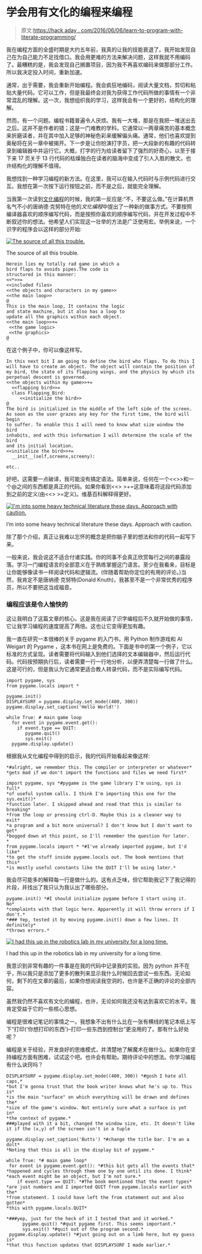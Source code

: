 # 学会用有文化的编程来编程

> 原文:[https://hack aday . com/2016/06/06/learn-to-program-with-literate-programming/](https://hackaday.com/2016/06/06/learn-to-program-with-literate-programming/)

我在编程方面的全盛时期是大约五年前，我真的让我的技能衰退了。我开始发现自己在为自己能力不足找借口。我会用更难的方法来解决问题，这样我就不用编码了。最糟糕的是，我会发现自己搁置项目，因为我不再喜欢编码来做那部分工作。所以我决定投入时间，重新加速。

通常，出于需要，我会重新开始编程。我会疯狂地编码，阅读大量文档，剪切和粘贴大量代码。它可以工作，但是我最终会对我为获得工作代码所做的事情有一个非常混乱的理解。这一次，我想组织我的学习，这样我会有一个更好的，结构化的理解。

然而，有一个问题。编程书籍普遍令人厌烦。我有一大堆，那是在我把一堆送出去之后。这并不是作者的错；这是一门难教的学科。它通常以一两章痛苦的基本概念来折磨读者，并在其中加入足够的神秘色彩来缓解偏头痛。通常，他们也喜欢提到奥秘将在另一章中被揭开。下一步是让你扮演打字员，把一大段新的有趣的代码转录到编辑器中并运行它。大概，打字的行为给读者留下了强烈的好奇心，以至于接下来 17 页关于 13 行代码的枯燥独白在读者的脑海中变成了引人入胜的散文。也许结构化的理解不值得。

我想找到一种学习编程的新方法。在这里，我可以在输入代码时与示例代码进行交互。我想在第一次按下运行按钮之前，而不是之后，就能完全理解。

当我第一次读到[文化编程](https://en.wikipedia.org/wiki/Literate_programming)的时候，我的第一反应是:“不，不要这么做。”在计算机界名气不小的唐纳德·克努特在他的*文化编程*中提出了一种新的做事方式。不要按照编译器喜欢的顺序编写代码，而是按照你喜欢的顺序编写代码，并在开发过程中不断叙述你的想法。他希望人们实现这一壮举的方法是广泛使用宏。举例来说，一个识字的程序会以这样的部分开始:

[![The source of all this trouble.](../Images/68131088448f86bf6473efeb0f7f6af0.png)](https://hackaday.com/wp-content/uploads/2016/05/literate_programming_book_cover.jpg)

The source of all this trouble.

```
Herein lies my totally rad game in which a
bird flaps to avoids pipes.The code is
structured in this manner:
<<*>>=
<<included files>
<<the objects and characters in my game>>
<<the main loop>>
@
This is the main loop, It contains the logic
and state machine, but it also has a loop to
update all the graphics within each object.
<<the main loop>>+=
 <<the game logic>
 <<the graphics>
@ 

```

在这个例子中，你可以像这样写。

```
In this next bit I am going to define the bird who flaps. To do this I 
will have to create an object. The object will contain the position of 
my bird, the state of its flapping wings, and the physics by which its 
perpetual descent is governed.
<<the objects within my game>>+=
  <<flapping bird>>=
  class Flapping_Bird:
     <<initialize the bird>>
@
The bird is initialized in the middle of the left side of the screen. 
As soon as the user grazes any key for the first time, the bird will begin 
to suffer. To enable this I will need to know what size window the bird 
inhabits, and with this information I will determine the scale of the bird 
and its initial location.
<<initialize the bird>>+=
  __init__(self,screenx,screeny):

etc..

```

好吧，这需要一点破译，我可能没有搞定语法。简单来说，任何在一个<<>>和一个@之间的东西都是真正的代码。如果你看到<<> >+=这意味着将这段代码添加到之前的定义(由<<> >=定义)。维基百科解释得更好。

[![I'm into some heavy technical literature these days. Approach with caution.](../Images/72525fc159ce597896df7bd69b4b0130.png)](https://hackaday.com/wp-content/uploads/2016/05/41jdefejvil.jpg)

I’m into some heavy technical literature these days. Approach with caution.

除了那个介绍，真正让我难以忘怀的概念是把你脑子里的想法和你的代码一起写下来。

一般来说，我会说这不适合付诸实践。你的同事不会真正欣赏每行之间的暴露段落。学习一门编程语言的全部意义在于熟练掌握这门语言。至少在我看来，目标是让你能够像读书一样阅读代码和逻辑流。(伴随着帮助你定位的有用的评论。)当然，我肯定不是唐纳德·克努特(Donald Knuth)，我甚至不是一个非常优秀的程序员，所以不要把这当成福音。

### 编程应该是令人愉快的

这让我明白了这篇文章的核心。这是我在阅读了识字编程后不久就开始做的事情，它让我学习编程的速度提高了两倍。这也让它变得更加有趣。

我一直在研究一本很棒的关于 pygame 的入门书，用 Python 制作游戏和 Al Weigart 的 Pygame ，这本书在网上是免费的。下面是书中的第一个例子，它以标准的方式呈现。读者需要将代码输入到他们选择的文本编辑器中，然后运行代码。代码按预期执行后，读者需要一行一行地分析，以便弄清楚每一行做了什么。这是可行的，但是我认为它通常更适合教人转录代码，而不是实际编写代码。

```
import pygame, sys
from pygame.locals import *

pygame.init()
DISPLAYSURF = pygame.display.set_mode((400, 300))
pygame.display.set_caption('Hello World!')

while True: # main game loop
  for event in pygame.event.get():
    if event.type == QUIT:
       pygame.quit()
       sys.exit()
  pygame.display.update()
```

根据我从文化编程中得到的启示，我的代码开始看起来像这样:

```
*#alright, we remember this. The compiler or interpreter or whatever* 
*gets mad if we don't import the functions and files we need first*

import pygame, sys *#pygame is the game library I'm using, sys is full*
*of useful system calls. I think I'm importing this one for the sys.exit()*
*function later. I skipped ahead and read that this is similar to breaking*
*from the loop or pressing ctrl-D. Maybe this is a cleaner way to exit*
*a program and a bit more universal? I don't know but I don't want to get*
*bogged down at this point, so I'll remember the question for later.
* 
from pygame.locals import * *#I've already imported pygame, but I'd like*
*to get the stuff inside pygame.locals out. The book mentions that this*
*is mostly useful constants like the QUIT I'll be using later.*
```

我会尽可能多的解释每一行是做什么的。这有点乏味，但它帮助我记下了我记得的片段，并找出了我只认为我认出了哪些部分。

```
pygame.init() *#I should initialize pygame before I start using it. No*
*complaints with that logic here. Apparently it will throw errors if I don't.*
*### Yep, tested it by moving pygame.init() down a few lines. It definitely*
*throws errors.*
```

[![I had this up in the robotics lab in my university for a long time.](../Images/f449cfd4ee4a73bca49432ed1cbaf321.png)](https://hackaday.com/wp-content/uploads/2016/05/eqdac.jpg)

I had this up in the robotics lab in my university for a long time.

我意识到非常有趣的一件事是在我的代码中记录我的实验。因为 python 并不在乎，所以我只是添加了更多的散列来显示我什么时候回去尝试一些东西。无论如何，剩下的在文章的最后，如果你想阅读我空洞的，也许是不正确的评论的全部内容。

虽然我仍然不喜欢有文化的编程，也许，无论如何我还没有达到喜欢它的水平。我肯定受益于它的一些核心思想。

编程是很难记笔记的事情之一。我想象不出有什么比在一张有横线的笔记本纸上写下“打印('你想打印的东西')–打印一些东西到控制台”更没用的了。那有什么好处呢？

编程是关于经验，开发良好的思维模式，并清楚地了解魔术在做什么。如果你在坚持编程方面有困难，试试这个吧。也许会有帮助。期待评论中的想法。你学习编程有什么诀窍吗？

```
DISPLAYSURF = pygame.display.set_mode((400, 300)) *#gosh I hate all caps,*
*but I'm gonna trust that the book writer knows what he's up to. This is*
*is the main "surface" on which everything will be drawn and defines the*
*size of the game's window. Not entirely sure what a surface is yet in*
*the context of pygame.* 
###played with it a bit, changed the window size, etc. It doesn't like
it if the (x,y) of the screen isn't in a tuple

pygame.display.set_caption('Butts') *#change the title bar. I'm an a dolt*
*Noting that this is all in the display bit of pygame.*

while True: *# main game loop*
 for event in pygame.event.get(): *#this bit gets all the events that* 
*happened and cycles through them one by one until its done. I think* 
*each event might be an object, but I'm not sure.*
    if event.type == QUIT: *#The book mentioned that the event types*
*are just numbers and I imported QUIT from pygame.locals earlier with the* 
*from statement. I could have left the from statement out and also gotten*
*this with pygame.locals.QUIT*

*###yep, just for the heck of it I tested that and it worked.*
      pygame.quit() *#quit pygame first. This seems important.*
      sys.exit() *#quit out of the program second.*
 pygame.display.update() *#just going out on a limb here, but my guess is*
*that this function updates that DISPLAYSURF I made earlier.*
```